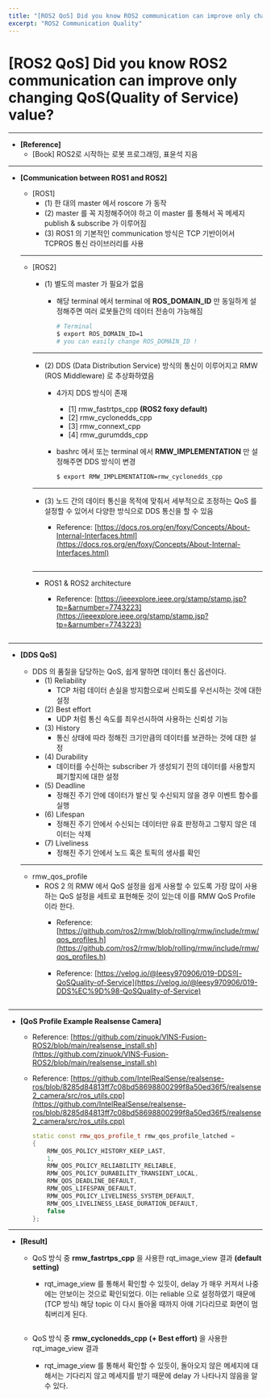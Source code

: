 ```yaml
---
title: "[ROS2 QoS] Did you know ROS2 communication can improve only changing QoS(Quality of Service) value?"
excerpt: "ROS2 Communication Quality"
---
```

# [ROS2 QoS] Did you know ROS2 communication can improve only changing QoS(Quality of Service) value?

---

- **[Reference]**
    - [Book] ROS2로 시작하는 로봇 프로그래밍, 표윤석 지음

---

- **[Communication between ROS1 and ROS2]**
    - [ROS1]
        - (1) 한 대의 master 에서 roscore 가 동작
        - (2) master 를 꼭 지정해주어야 하고 이 master 를 통해서 꼭 메세지 publish & subscribe 가 이루어짐
        - (3) ROS1 의 기본적인 communication 방식은 TCP 기반이어서 TCPROS 통신 라이브러리를 사용
    
    ---
    
    - [ROS2]
        - (1) 별도의 master 가 필요가 없음
            - 해당 terminal 에서 terminal 에 **ROS_DOMAIN_ID** 만 동일하게 설정해주면 여러 로봇들간의 데이터 전송이 가능해짐
                
                ```bash
                # Terminal
                $ export ROS_DOMAIN_ID=1
                # you can easily change ROS_DOMAIN_ID ! 
                ```
                
        
        ---
        
        - (2) DDS (Data Distribution Service) 방식의 통신이 이루어지고 RMW (ROS Middleware) 로 추상화하였음
            - 4가지 DDS 방식이 존재
                - [1] rmw_fastrtps_cpp **(ROS2 foxy default)**
                - [2] rmw_cyclonedds_cpp
                - [3] rmw_connext_cpp
                - [4] rmw_gurumdds_cpp
            - bashrc 에서 또는 terminal 에서 **RMW_IMPLEMENTATION** 만 설정해주면 DDS 방식이 변경
                
                ```bash
                $ export RMW_IMPLEMENTATION=rmw_cyclonedds_cpp
                ```
                
        
        ---
        
        - (3) 노드 간의 데이터 통신을 목적에 맞춰서 세부적으로 조정하는 QoS 를 설정할 수 있어서 다양한 방식으로 DDS 통신을 할 수 있음
            - Reference: [https://docs.ros.org/en/foxy/Concepts/About-Internal-Interfaces.html](https://docs.ros.org/en/foxy/Concepts/About-Internal-Interfaces.html)
                
                <figure class="align-center">
                    <img src="{{ site.url }}{{ site.baseurl }}/assets/images/blog/ros2_qos/Untitled.png" alt="">
                </figure>                 
        
        ---
        
        - ROS1 & ROS2 architecture
            - Reference: [https://ieeexplore.ieee.org/stamp/stamp.jsp?tp=&arnumber=7743223](https://ieeexplore.ieee.org/stamp/stamp.jsp?tp=&arnumber=7743223)
                
                <figure class="align-center">
                    <img src="{{ site.url }}{{ site.baseurl }}/assets/images/blog/ros2_qos/Untitled 1.png" alt="">
                </figure> 
                

---

- **[DDS QoS]**
    - DDS 의 품질을 담당하는 QoS, 쉽게 말하면 데이터 통신 옵션이다.
        - (1) Reliability
            - TCP 처럼 데이터 손실을 방지함으로써 신뢰도를 우선시하는 것에 대한 설정
        - (2) Best effort
            - UDP 처럼 통신 속도를 최우선시하여 사용하는 신뢰성 기능
        - (3) History
            - 통신 상태에 따라 정해진 크기만큼의 데이터를 보관하는 것에 대한 설정
        - (4) Durability
            - 데이터를 수신하는 subscriber 가 생성되기 전의 데이터를 사용할지 폐기할지에 대한 설정
        - (5) Deadline
            - 정해진 주기 안에 데이터가 발신 및 수신되지 않을 경우 이벤트 함수를 실행
        - (6) Lifespan
            - 정해진 주기 안에서 수신되는 데이터만 유효 판정하고 그렇지 않은 데이터는 삭제
        - (7) Liveliness
            - 정해진 주기 안에서 노드 혹은 토픽의 생사를 확인
    
    ---
    
    - rmw_qos_profile
        - ROS 2 의 RMW 에서 QoS 설정을 쉽게 사용할 수 있도록 가장 많이 사용하는 QoS 설정을 세트로 표현해둔 것이 있는데 이를 RMW QoS Profile 이라 한다.
            - Reference: [https://github.com/ros2/rmw/blob/rolling/rmw/include/rmw/qos_profiles.h](https://github.com/ros2/rmw/blob/rolling/rmw/include/rmw/qos_profiles.h)
            - Reference: [https://velog.io/@leesy970906/019-DDS의-QoSQuality-of-Service](https://velog.io/@leesy970906/019-DDS%EC%9D%98-QoSQuality-of-Service)
                
                <figure class="align-center">
                    <img src="{{ site.url }}{{ site.baseurl }}/assets/images/blog/ros2_qos/Untitled 2.png" alt="">
                </figure>                 

---

- **[QoS Profile Example Realsense Camera]**
    - Reference: [https://github.com/zinuok/VINS-Fusion-ROS2/blob/main/realsense_install.sh](https://github.com/zinuok/VINS-Fusion-ROS2/blob/main/realsense_install.sh)
    - Reference: [https://github.com/IntelRealSense/realsense-ros/blob/8285d84813ff7c08bd58698800299f8a50ed36f5/realsense2_camera/src/ros_utils.cpp](https://github.com/IntelRealSense/realsense-ros/blob/8285d84813ff7c08bd58698800299f8a50ed36f5/realsense2_camera/src/ros_utils.cpp)
        
        ```cpp
        static const rmw_qos_profile_t rmw_qos_profile_latched =
        {
            RMW_QOS_POLICY_HISTORY_KEEP_LAST,
            1,
            RMW_QOS_POLICY_RELIABILITY_RELIABLE,
            RMW_QOS_POLICY_DURABILITY_TRANSIENT_LOCAL,
            RMW_QOS_DEADLINE_DEFAULT,
            RMW_QOS_LIFESPAN_DEFAULT,
            RMW_QOS_POLICY_LIVELINESS_SYSTEM_DEFAULT,
            RMW_QOS_LIVELINESS_LEASE_DURATION_DEFAULT,
            false
        };
        ```
        

---

- **[Result]**
    - QoS 방식 중 **rmw_fastrtps_cpp** 을 사용한 rqt_image_view 결과 **(default setting)**
        - rqt_image_view 를 통해서 확인할 수 있듯이, delay 가 매우 커져서 나중에는 안보이는 것으로 확인되었다. 이는 reliable 으로 설정하였기 때문에 (TCP 방식) 해당 topic 이 다시 돌아올 때까지 아얘 기다리므로 화면이 멈춰버리게 된다.
        
        <figure class="align-center">
            <img src="{{ site.url }}{{ site.baseurl }}/assets/images/blog/ros2_qos/Untitled.gif" alt="">
        </figure> 
        
    - QoS 방식 중 **rmw_cyclonedds_cpp** **(+ Best effort)** 을 사용한 rqt_image_view 결과
        - rqt_image_view 를 통해서 확인할 수 있듯이, 돌아오지 않은 메세지에 대해서는 기다리지 않고 메세지를 받기 때문에 delay 가 나타나지 않음을 알 수 있다.
        
        <figure class="align-center">
            <img src="{{ site.url }}{{ site.baseurl }}/assets/images/blog/ros2_qos/Untitled 1.gif" alt="">
        </figure> 